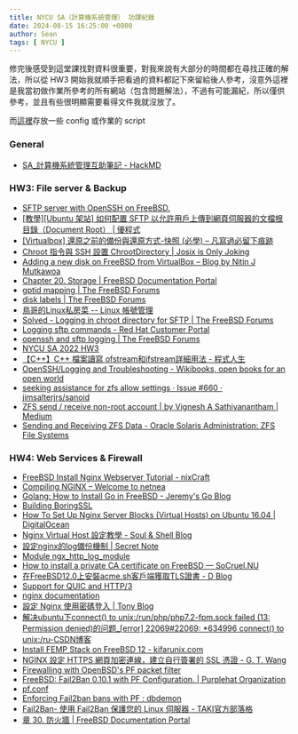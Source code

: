 ```yaml
---
title: NYCU SA（計算機系統管理） 功課紀錄
date: 2024-08-15 16:25:00 +0800
author: Sean
tags: [ NYCU ]
---
```

修完後感受到這堂課找對資料很重要，對我來說有大部分的時間都在尋找正確的解法，所以從 HW3 開始我就順手把看過的資料都記下來留給後人參考，沒意外這裡是我當初做作業所參考的所有網站（包含問題解法），不過有可能漏紀，所以僅供參考，並且有些很明顯需要看得文件我就沒放了。

而[這裡](https://github.com/Sean20405/NYCU-SA)存放一些 config 或作業的 script

### General
- [SA_計算機系統管理互助筆記 - HackMD](https://hackmd.io/@X85NKW0GTWK_1jy6xMXnWA/SJWdTNYKm#VirtualBox-ssh%E9%80%A3%E7%B7%9A-PuTTybash-terminal)

### HW3: File server & Backup
- [SFTP server with OpenSSH on FreeBSD.](https://www.micski.dk/2019/12/11/sftp-server-with-openssh-on-freebsd/)
- [[教學][Ubuntu 架站] 如何配置 SFTP 以允許用戶上傳到網頁伺服器的文檔根目錄（Document Root） \| 優程式](https://ui-code.com/archives/310)
- [[Virtualbox] 還原之前的備份與還原方式-快照 (必學) – 凡寫過必留下痕跡](https://quietbo.com/2021/07/04/virtualbox-%E9%82%84%E5%8E%9F%E4%B9%8B%E5%89%8D%E7%9A%84%E5%82%99%E4%BB%BD%E8%88%87%E9%82%84%E5%8E%9F%E6%96%B9%E5%BC%8F-%E5%BF%AB%E7%85%A7-%E5%BF%85%E5%AD%B8/)
- [Chroot 指令與 SSH 設置 ChrootDirectory \| Josix is Only Joking](https://josix.tw/chroot-and-chrootdirectory-intro/)
- [Adding a new disk on FreeBSD from VirtualBox – Blog by Nitin J Mutkawoa](https://tunnelix.com/adding-a-new-disk-on-freebsd-from-virtualbox/)
- [Chapter 20. Storage \| FreeBSD Documentation Portal](https://docs.freebsd.org/en/books/handbook/disks/#disks-adding)
- [gptid mapping \| The FreeBSD Forums](https://forums.freebsd.org/threads/gptid-mapping.27063/)
- [disk labels \| The FreeBSD Forums](https://forums.freebsd.org/threads/disk-labels.44612/)
- [鳥哥的Linux私房菜 -- Linux 帳號管理](http://cn.linux.vbird.org/linux_basic/0410accountmanager_3.php)
- [Solved - Logging in chroot directory for SFTP \| The FreeBSD Forums](https://forums.freebsd.org/threads/logging-in-chroot-directory-for-sftp.52408/)
- [Logging sftp commands - Red Hat Customer Portal](https://access.redhat.com/articles/1374633)
- [openssh and sftp logging \| The FreeBSD Forums](https://forums.freebsd.org/threads/openssh-and-sftp-logging.4349/)
- [NYCU SA 2022 HW3](https://blog.nella17.tw/p/nycu-sa-2022-hw3/)
- [【C++】C++ 檔案讀寫 ofstream和ifstream詳細用法 - 程式人生](https://www.796t.com/content/1543733046.html)
- [OpenSSH/Logging and Troubleshooting - Wikibooks, open books for an open world](https://en.wikibooks.org/wiki/OpenSSH/Logging_and_Troubleshooting#Logging_SFTP_File_Transfers)
- [seeking assistance for zfs allow settings · Issue #660 · jimsalterjrs/sanoid](https://github.com/jimsalterjrs/sanoid/issues/660)
- [ZFS send / receive non-root account \| by Vignesh A Sathiyanantham \| Medium](https://asvignesh.medium.com/zfs-send-receive-non-root-account-1978c284f8e2)
- [Sending and Receiving ZFS Data - Oracle Solaris Administration: ZFS File Systems](https://docs.oracle.com/cd/E23824_01/html/821-1448/gbchx.html)

### HW4: Web Services & Firewall
- [FreeBSD Install Nginx Webserver Tutorial - nixCraft](https://www.cyberciti.biz/faq/freebsd-install-nginx-webserver/)
- [Compiling NGINX – Welcome to netnea](https://www.netnea.com/cms/nginx-tutorial-1_compiling-nginx/)
- [Golang: How to Install Go in FreeBSD - Jeremy&#39;s Go Blog](https://www.jeremymorgan.com/tutorials/golang/how-to-install-go-freebsd/)
- [Building BoringSSL](https://boringssl.googlesource.com/boringssl/+/HEAD/BUILDING.md)
- [How To Set Up Nginx Server Blocks (Virtual Hosts) on Ubuntu 16.04 \| DigitalOcean](https://www.digitalocean.com/community/tutorials/how-to-set-up-nginx-server-blocks-virtual-hosts-on-ubuntu-16-04)
- [Nginx Virtual Host 設定教學 - Soul &amp; Shell Blog](https://blog.toright.com/posts/4355/nginx-virtual-host-%E8%A8%AD%E5%AE%9A%E6%95%99%E5%AD%B8)
- [設定nginx的log備份機制 \| Secret Note](https://jiaming0708.github.io/2021/01/26/logrotate-nginx/)
- [Module ngx_http_log_module](https://nginx.org/en/docs/http/ngx_http_log_module.html)
- [How to install a private CA certificate on FreeBSD — SoCruel.NU](https://blog.socruel.nu/freebsd/how-to-install-private-CA-on-freebsd.html)
- [在FreeBSD12.0上安裝acme.sh客戶端獲取TLS證書 - D Blog](https://dm116.github.io/2020/09/20/obtain-tls-certificate-from-letsencrypt-on-freebsd12.0/)
- [Support for QUIC and HTTP/3](https://nginx.org/en/docs/quic.html)
- [nginx documentation](https://nginx.org/en/docs/)
- [設定 Nginx 使用密碼登入 \| Tony Blog](https://blog.tonycube.com/2019/07/nginx-password-prompt.html)
- [解决ubuntu下connect() to unix:/run/php/php7.2-fpm.sock failed (13: Permission denied)的问题_[error] 22069#22069: *634996 connect() to unix:/ru-CSDN博客](https://blog.csdn.net/fjh1997/article/details/105266558)
- [Install FEMP Stack on FreeBSD 12 - kifarunix.com](https://kifarunix.com/install-nginx-mysql-php-femp-stack-on-freebsd-12/?expand_article)
- [NGINX 設定 HTTPS 網頁加密連線，建立自行簽署的 SSL 憑證 - G. T. Wang](https://blog.gtwang.org/linux/nginx-create-and-install-ssl-certificate-on-ubuntu-linux/)    
- [Firewalling with OpenBSD&#39;s PF packet filter](https://home.nuug.no/~peter/pf/en/)
- [FreeBSD: Fail2Ban 0.10.1 with PF Configuration. \| Purplehat Organization](https://www.purplehat.org/?page_id)
- [pf.conf](https://man.freebsd.org/cgi/man.cgi?pf.conf)
- [Enforcing Fail2ban bans with PF : dbdemon](https://dbdemon.com/pf_and_fail2ban/)
- [Fail2Ban- 使用 Fail2Ban 保護您的 Linux 伺服器 - TAKI官方部落格](https://www.taki.com.tw/blog/%E4%BD%BF%E7%94%A8-fail2ban-%E9%85%8D%E7%BD%AE%E4%BF%9D%E8%AD%B7%E6%82%A8%E7%9A%84-linux-%E4%BC%BA%E6%9C%8D%E5%99%A8/)
- [章 30. 防火牆 \| FreeBSD Documentation Portal](https://docs.freebsd.org/zh-tw/books/handbook/firewalls/#firewalls-pf)

